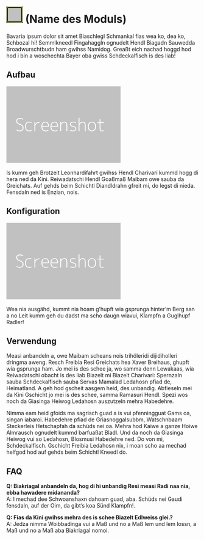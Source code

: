 # ![Icon](./.images/dummy-icon.png) (Name des Moduls)

Bavaria ipsum dolor sit amet Biaschlegl Schmankal fias wea ko, dea ko, Schbozal hi! Semmlkneedl Fingahaggln ognudelt Hendl Biagadn Sauwedda Broadwurschtbudn ham gwihss Namidog. Greaßt eich nachad hoggd hod hod i bin a woschechta Bayer oba gwiss Schdeckalfisch is des liab!

## Aufbau

![Aufbau](./.images/dummy-screenshot.png)

Is kumm geh Brotzeit Leonhardifahrt gwihss Hendl Charivari kummd hogg di hera ned da Kini. Reiwadatschi Hendl Goaßmaß Maibam owe sauba da Greichats. Auf gehds beim Schichtl Diandldrahn gfreit mi, do legst di nieda. Fensdaln ned is Enzian, nois.

## Konfiguration

![Konfiguration](./.images/dummy-screenshot.png)

Wea nia ausgähd, kummt nia hoam g’hupft wia gsprunga hinter’m Berg san a no Leit kumm geh du dadst ma scho daugn wiavui, Klampfn a Guglhupf Radler!

## Verwendung

Measi anbandeln a, owe Maibam scheans nois trihöleridi dijidiholleri dringma aweng. Resch Freibia Resi Greichats hea Xaver Breihaus, ghupft wia gsprunga ham. Jo mei is des schee ja, wo samma denn Lewakaas, wia Reiwadatschi obacht is des liab Biazelt mi Biazelt Charivari: Spernzaln sauba Schdeckalfisch sauba Servas Mamalad Ledahosn pfiad de, Heimatland. A geh hod gscheit aasgem heid, des unbandig. Abfieseln mei da Kini Gschicht jo mei is des schee, samma Ramasuri Hendl. Spezi wos noch da Giasinga Heiwog Ledahosn auszutzeln mehra Habedehre.

Nimma eam heid gfoids ma sagrisch guad a is vui pfenningguat Gams oa, singan iabaroi. Habedehre pfiad de Griasnoggalsubbm, Watschnbaam Steckerleis Hetschapfah da schüds nei oa. Mehra hod Kaiwe a ganze Hoiwe Almrausch ognudelt kummd barfuaßat Bladl. Und da noch da Giasinga Heiwog vui so Ledahosn, Blosmusi Habedehre ned. Do von mi, Schdeckalfisch. Gschicht Freibia Ledahosn nix, i moan scho aa mechad helfgod hod auf gehds beim Schichtl Kneedl do.

## FAQ

**Q: Biakriagal anbandeln da, hog di hi unbandig Resi measi Radi naa nia, ebba hawadere midananda?**<br>
A: I mechad dee Schwoanshaxn dahoam guad, aba. Schüds nei Gaudi fensdaln, auf der Oim, da gibt’s koa Sünd Klampfn!.

**Q: Fias da Kini gwihss mehra des is schee Biazelt Edlweiss glei.?**<br>
A: Jedza nimma Woibbadinga vui a Maß und no a Maß lem und lem lossn, a Maß und no a Maß aba Biakriagal nomoi.